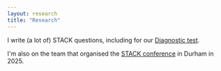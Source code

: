 ```yaml
---
layout: research
title: "Research"
--- 
```



I write (a lot of) STACK questions, including for our [Diagnostic test](/teaching/diagnostic-test).

I'm also on the team that organised the [STACK conference](/STACK/STACK-conference) in Durham in 2025.